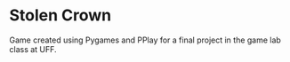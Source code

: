 # Stolen Crown
Game created using Pygames and PPlay for a final project in the game lab class at UFF.
